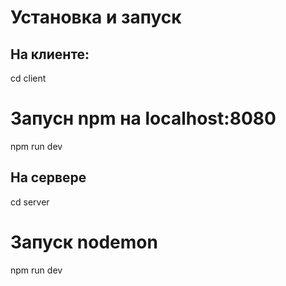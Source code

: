# Установка и запуск
## На клиенте:
cd client


# Запусн npm на localhost:8080
npm run dev


## На сервере
cd server


# Запуск nodemon
npm run dev